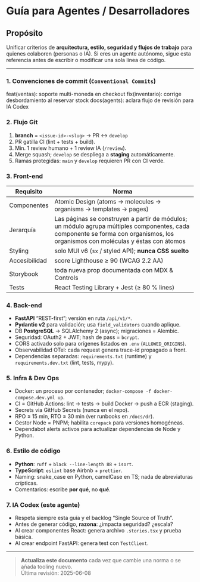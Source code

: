 # Guía para Agentes / Desarrolladores

## Propósito

Unificar criterios de **arquitectura, estilo, seguridad y flujos de trabajo** para quienes colaboren (personas o IA). Si eres un agente autónomo, sigue esta referencia antes de escribir o modificar una sola línea de código.

---

### 1. Convenciones de commit (`Conventional Commits`)

feat(ventas): soporte multi-moneda en checkout
fix(inventario): corrige desbordamiento al reservar stock
docs(agents): aclara flujo de revisión para IA Codex

### 2. Flujo Git

1. **branch** = `<issue-id>-<slug>` → PR ↔ `develop`
2. PR gatilla CI (lint + tests + build).
3. Min. 1 review humano + 1 review IA (`/review`).
4. Merge squash; `develop` se despliega a **staging** automáticamente.
5. Ramas protegidas: `main` y `develop` requieren PR con CI verde.

### 3. Front-end

| Requisito     | Norma                                                                                                                                                                           |
| ------------- | ------------------------------------------------------------------------------------------------------------------------------------------------------------------------------- |
| Componentes   | Atomic Design (atoms → molecules → organisms → templates → pages)                                                                                                               |
| Jerarquía     | Las páginas se construyen a partir de módulos; un módulo agrupa múltiples componentes, cada componente se forma con organismos, los organismos con moléculas y éstas con átomos |
| Styling       | solo MUI v6 (`sx` / styled API); **nunca CSS suelto**                                                                                                                           |
| Accesibilidad | score Lighthouse ≥ 90 (WCAG 2.2 AA)                                                                                                                                             |
| Storybook     | toda nueva prop documentada con MDX & Controls                                                                                                                                  |
| Tests         | React Testing Library + Jest (≥ 80 % lines)                                                                                                                                     |

### 4. Back-end

- **FastAPI** “REST-first”; versión en ruta `/api/v1/*`.
- **Pydantic v2** para validación; usa `field_validators` cuando aplique.
- DB **PostgreSQL** → SQLAlchemy 2 (async); migraciones = Alembic.
- Seguridad: OAuth2 + JWT; hash de pass = `bcrypt`.
- CORS activado solo para orígenes listados en `.env` (`ALLOWED_ORIGINS`).
- Observabilidad OTel: cada request genera trace-id propagado a front.
- Dependencias separadas: `requirements.txt` (runtime) y `requirements.dev.txt` (lint, tests, mypy).

### 5. Infra & Dev Ops

- Docker: un proceso por contenedor; `docker-compose -f docker-compose.dev.yml up`.
- CI = GitHub Actions: lint → tests → build Docker → push a ECR (staging).
- Secrets via GitHub Secrets (nunca en el repo).
- RPO ≤ 15 min, RTO ≤ 30 min (ver runbooks en `/docs/dr`).
- Gestor Node = PNPM; habilita `corepack` para versiones homogéneas.
- Dependabot alerts activos para actualizar dependencias de Node y Python.

### 6. Estilo de código

- **Python**: `ruff` + `black --line-length 88` + `isort`.
- **TypeScript**: `eslint` base Airbnb + `prettier`.
- Naming: snake_case en Python, camelCase en TS; nada de abreviaturas crípticas.
- Comentarios: escribe **por qué**, no **qué**.

### 7. IA Codex (este agente)

- Respeta siempre esta guía y el backlog “Single Source of Truth”.
- Antes de generar código, **razona**: ¿impacta seguridad? ¿escala?
- Al crear componentes React: genera archivo `.stories.tsx` y prueba básica.
- Al crear endpoint FastAPI: genera test con `TestClient`.

---

> **Actualiza este documento** cada vez que cambie una norma o se añada tooling nuevo.  
> Última revisión: 2025-06-08

